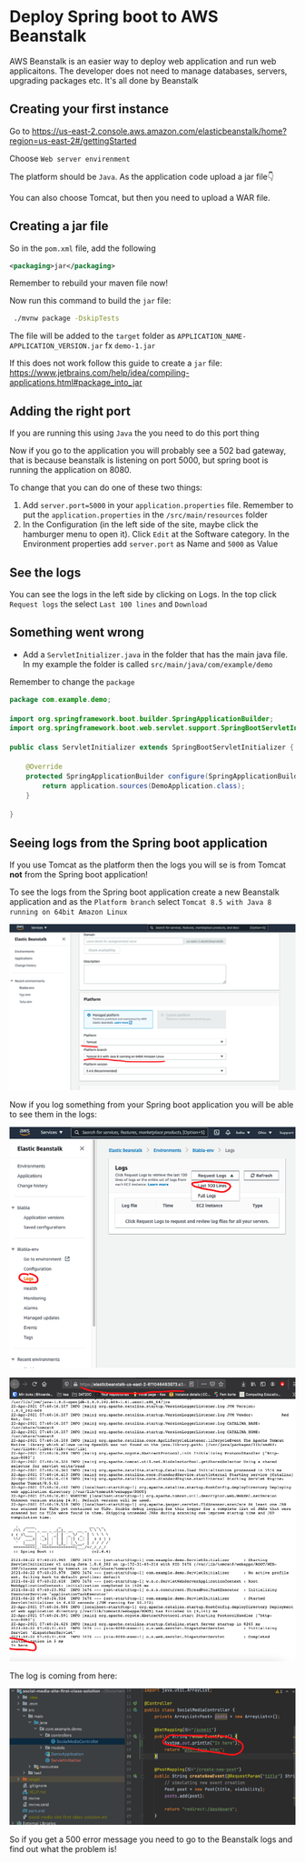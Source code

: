 # Deploy Spring boot to AWS Beanstalk



AWS Beanstalk is an easier way to deploy web application and run web applicaitons. The developer does not need to manage databases, servers, upgrading packages etc. It's all done by Beanstalk



## Creating your first instance

Go to https://us-east-2.console.aws.amazon.com/elasticbeanstalk/home?region=us-east-2#/gettingStarted

Choose `Web server envirenment`

The platform should be  `Java`. As the application code upload a jar file👇

You can also choose Tomcat, but then you need to upload a WAR file. 



## Creating a jar file

So in the `pom.xml` file, add the following 

````xml
<packaging>jar</packaging>
````

Remember to rebuild your maven file now!

Now run this command to build the `jar` file: 

```bash
 ./mvnw package -DskipTests
```

The file will be added to the `target` folder as `APPLICATION_NAME-APPLICATION_VERSION.jar` fx `demo-1.jar` 

If this does not work follow this guide to create a `jar` file: https://www.jetbrains.com/help/idea/compiling-applications.html#package_into_jar



## Adding the right port

If you are running this using `Java` the you need to do this port thing

Now if you go to the application you will probably see a 502 bad gateway, that is because beanstalk is listening on port 5000, but spring boot is running the application on 8080. 



To change that you can do one of these two things:

1. Add `server.port=5000` in your `application.properties` file. Remember to put the `application.properties` in the `/src/main/resources` folder
2. In the Configuration (in the left side of the site, maybe click the hamburger menu to open it). Click `Edit` at the Software category. In the Environment properties add `server.port` as Name and `5000` as Value



## See the logs

You can see the logs in the left side by clicking on Logs. In the top click `Request logs` the select `Last 100 lines` and `Download`



## Something went wrong

- Add a `ServletInitializer.java` in the folder that has the main java file. In my example the folder is called `src/main/java/com/example/demo`

Remember to change the `package`

```java
package com.example.demo;

import org.springframework.boot.builder.SpringApplicationBuilder;
import org.springframework.boot.web.servlet.support.SpringBootServletInitializer;

public class ServletInitializer extends SpringBootServletInitializer {

    @Override
    protected SpringApplicationBuilder configure(SpringApplicationBuilder application) {
        return application.sources(DemoApplication.class);
    }

}
```



## Seeing logs from the Spring boot application

If you use Tomcat as the platform then the logs you will se is from Tomcat **not** from the Spring boot application!

To see the logs from the Spring boot application create a new Beanstalk application and as the `Platform branch` select `Tomcat 8.5 with Java 8 running on 64bit Amazon Linux`



![Screenshot 2021-04-22 at 10.01.00](../assets/beanstalk-tomcat.png)



Now if you log something from your Spring boot application you will be able to see them in the logs:

![Beanstalk logs](../assets/beanstalk-logs.png)



![Beanstalk logs Spring boot](../assets/beanstalk-logs-spring-boot.png)



The log is coming from here:

![Spring boot log](../assets/spring-boot-log.png)



So if you get a 500 error message you need to go to the Beanstalk logs and find out what the problem is!